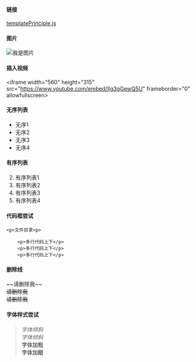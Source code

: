 #### 链接
[templatePrinciple.js]:/templatePrinciple.js  "title"
[templatePrinciple.js]

#### 图片
![我是图片](https://webappcommon.oss-cn-beijing.aliyuncs.com/common/menuIcon4_act.png)


#### 插入视频
\<iframe width="560" height="315" src="https://www.youtube.com/embed/Ilg3gGewQ5U" frameborder="0" allowfullscreen></iframe>

#### 无序列表
* 无序1
* 无序2
* 无序3
* 无序4

#### 有序列表
2. 有序列表1
3. 有序列表2
4. 有序列表3
5. 有序列表4

#### 代码框尝试
` <p>文件目录<p> `

```
    <p>多行代码上下</p>
    <p>多行代码上下</p>
    <p>多行代码上下</p>
```


#### 删除线
\~\~请删除我\~\~<br>
~~请删除我~~<br>
<del>请删除我</del><br>

#### 字体样式尝试
> *字体倾斜*<br>
> _字体倾斜_<br>
> **字体加粗**<br>
> __字体加醋__<br>


